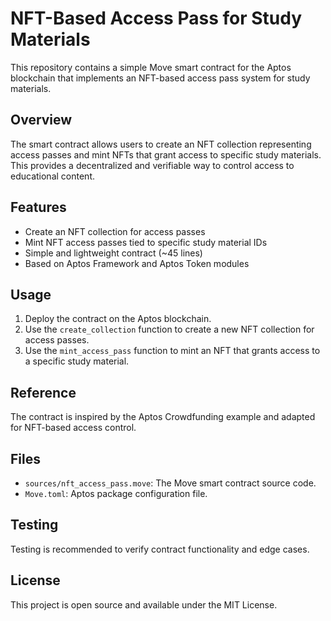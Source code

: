# NFT-Based Access Pass for Study Materials

This repository contains a simple Move smart contract for the Aptos blockchain that implements an NFT-based access pass system for study materials.

## Overview

The smart contract allows users to create an NFT collection representing access passes and mint NFTs that grant access to specific study materials. This provides a decentralized and verifiable way to control access to educational content.

## Features

- Create an NFT collection for access passes
- Mint NFT access passes tied to specific study material IDs
- Simple and lightweight contract (~45 lines)
- Based on Aptos Framework and Aptos Token modules

## Usage

1. Deploy the contract on the Aptos blockchain.
2. Use the `create_collection` function to create a new NFT collection for access passes.
3. Use the `mint_access_pass` function to mint an NFT that grants access to a specific study material.

## Reference

The contract is inspired by the Aptos Crowdfunding example and adapted for NFT-based access control.

## Files

- `sources/nft_access_pass.move`: The Move smart contract source code.
- `Move.toml`: Aptos package configuration file.

## Testing

Testing is recommended to verify contract functionality and edge cases.

## License

This project is open source and available under the MIT License.
